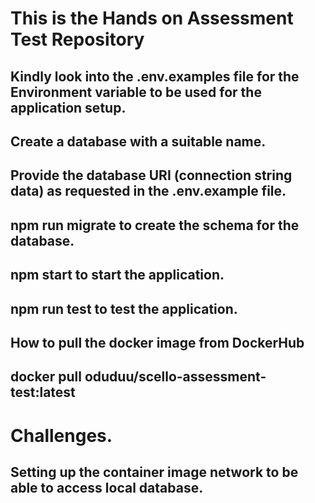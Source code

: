 # This is the Hands on Assessment Test Repository

## Kindly look into the .env.examples file for the Environment variable to be used for the application setup.

## Create a database with a suitable name.
## Provide the database URI (connection string data) as requested in the .env.example file.
## npm run migrate to create the schema for the database.
## npm start to start the application.
## npm run test to test the application. 

## How to pull the docker image from DockerHub

## docker pull oduduu/scello-assessment-test:latest

# Challenges.
## Setting up the container image network to be able to access local database.